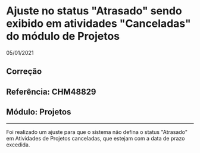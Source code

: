 # Ajuste no status "Atrasado" sendo exibido em atividades "Canceladas" do módulo de Projetos
05/01/2021
## Correção
## Referência: CHM48829
## Módulo: Projetos
***

Foi realizado um ajuste para que o sistema não defina o status "Atrasado" em Atividades de Projetos canceladas, que estejam com a data de prazo excedida.
